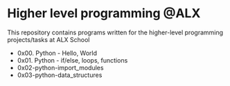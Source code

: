 # Higher level programming @ALX
This repository contains programs written for the higher-level programming projects/tasks at ALX School

* 0x00. Python - Hello, World
* 0x01. Python - if/else, loops, functions
* 0x02-python-import_modules
* 0x03-python-data_structures
